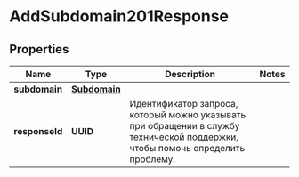 

# AddSubdomain201Response


## Properties

| Name | Type | Description | Notes |
|------------ | ------------- | ------------- | -------------|
|**subdomain** | [**Subdomain**](Subdomain.md) |  |  |
|**responseId** | **UUID** | Идентификатор запроса, который можно указывать при обращении в службу технической поддержки, чтобы помочь определить проблему. |  |



